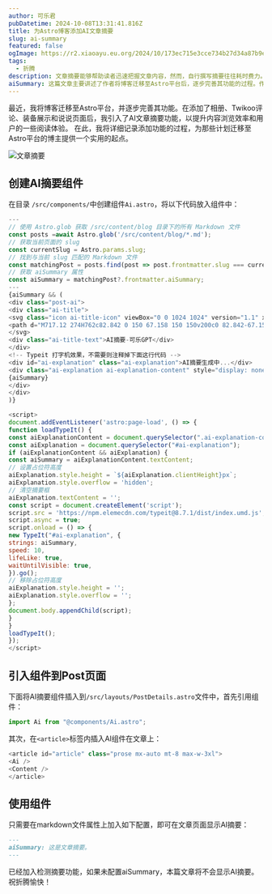 ```yaml
---
author: 可乐君
pubDatetime: 2024-10-08T13:31:41.816Z
title: 为Astro博客添加AI文章摘要
slug: ai-summary
featured: false
ogImage: https://r2.xiaoayu.eu.org/2024/10/173ec715e3cce734b27d34a87b9e7c8b.webp
tags:
  - 折腾
description: 文章摘要能够帮助读者迅速把握文章内容，然而，自行撰写摘要往往耗时费力。若能借助AI技术生成文章摘要，则可显著提升效率，使这一过程更加便捷。
aiSummary: 这篇文章主要讲述了作者将博客迁移至Astro平台后，逐步完善其功能的过程。作者首先添加了相册、Twikoo评论、装备展示和说说页面，随后引入了AI文章摘要功能，以提升内容浏览效率和用户阅读体验。文章详细记录了创建AI摘要组件的过程
---
```

最近，我将博客迁移至Astro平台，并逐步完善其功能。在添加了相册、Twikoo评论、装备展示和说说页面后，我引入了AI文章摘要功能，以提升内容浏览效率和用户的一些阅读体验。  在此，我将详细记录添加功能的过程，为那些计划迁移至Astro平台的博主提供一个实用的起点。  

![文章摘要](https://r2.xiaoayu.eu.org/2024/10/173ec715e3cce734b27d34a87b9e7c8b.webp)

## 创建AI摘要组件
在目录 `/src/components/`中创建组件`Ai.astro`，将以下代码放入组件中：  

```js
---
// 使用 Astro.glob 获取 /src/content/blog 目录下的所有 Markdown 文件
const posts =await Astro.glob('/src/content/blog/*.md');
// 获取当前页面的 slug
const currentSlug = Astro.params.slug;
// 找到与当前 slug 匹配的 Markdown 文件
const matchingPost = posts.find(post => post.frontmatter.slug === currentSlug);
// 获取 aiSummary 属性
const aiSummary = matchingPost?.frontmatter.aiSummary;
---
{aiSummary && (
<div class="post-ai">
<div class="ai-title">
<svg class="icon ai-title-icon" viewBox="0 0 1024 1024" version="1.1" xmlns="http://www.w3.org/2000/svg" p-id="9827" width="40" height="40">
<path d="M717.12 274H762c82.842 0 150 67.158 150 150v200c0 82.842-67.158 150-150 150H262c-82.842 0-150-67.158-150-150V424c0-82.842 67.158-150 150-150h44.88l-18.268-109.602c-4.086-24.514 12.476-47.7 36.99-51.786 24.514-4.086 47.7 12.476 51.786 36.99l20 120c0.246 1.472 0.416 2.94 0.516 4.398h228.192c0.1-1.46 0.27-2.926 0.516-4.398l20-120c4.086-24.514 27.272-41.076 51.786-36.99 24.514 4.086 41.076 27.272 36.99 51.786L717.12 274zM262 364c-33.138 0-60 26.862-60 60v200c0 33.138 26.862 60 60 60h500c33.138 0 60-26.862 60-60V424c0-33.138-26.862-60-60-60H262z m50 548c-24.852 0-45-20.148-45-45S287.148 822 312 822h400c24.852 0 45 20.148 45 45S736.852 912 712 912H312z m-4-428c0-24.852 20.148-45 45-45S398 459.148 398 484v40c0 24.852-20.148 45-45 45S308 548.852 308 524v-40z m318 0c0-24.852 20.148-45 45-45S716 459.148 716 484v40c0 24.852-20.148 45-45 45S626 548.852 626 524v-40z" fill="" p-id="9828"></path>
</svg>
<div class="ai-title-text">AI摘要-可乐GPT</div>
</div>
<!-- Typeit 打字机效果，不需要则注释掉下面这行代码 -->
<div id="ai-explanation" class="ai-explanation">AI摘要生成中...</div>
<div class="ai-explanation ai-explanation-content" style="display: none;">
{aiSummary}
</div>
</div>
)}

<script>
document.addEventListener('astro:page-load', () => {
function loadTypeIt() {
const aiExplanationContent = document.querySelector(".ai-explanation-content");
const aiExplanation = document.querySelector("#ai-explanation");
if (aiExplanationContent && aiExplanation) {
const aiSummary = aiExplanationContent.textContent;
// 设置占位符高度
aiExplanation.style.height = `${aiExplanation.clientHeight}px`;
aiExplanation.style.overflow = 'hidden';
// 清空摘要框
aiExplanation.textContent = '';
const script = document.createElement('script');
script.src = 'https://npm.elemecdn.com/typeit@8.7.1/dist/index.umd.js';
script.async = true;
script.onload = () => {
new TypeIt("#ai-explanation", {
strings: aiSummary,
speed: 10,
lifeLike: true,
waitUntilVisible: true,
}).go();
// 移除占位符高度
aiExplanation.style.height = '';
aiExplanation.style.overflow = '';
};
document.body.appendChild(script);
}
}
loadTypeIt();
});
</script>
```
## 引入组件到Post页面
下面将AI摘要组件插入到`/src/layouts/PostDetails.astro`文件中，首先引用组件：  
```js
import Ai from "@components/Ai.astro";
```
其次，在`<article>`标签内插入AI组件在文章上：
```js
<article id="article" class="prose mx-auto mt-8 max-w-3xl">
<Ai />
<Content />
</article>
```
## 使用组件
只需要在markdown文件属性上加入如下配置，即可在文章页面显示AI摘要：
```markdown
---
aiSummary: 这是文章摘要。
---
```
已经加入检测摘要功能，如果未配置aiSummary，本篇文章将不会显示AI摘要。  
祝折腾愉快！